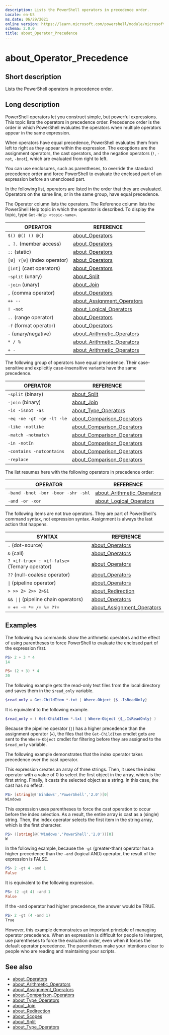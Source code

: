 ```yaml
---
description: Lists the PowerShell operators in precedence order.
Locale: en-US
ms.date: 06/29/2021
online version: https://learn.microsoft.com/powershell/module/microsoft.powershell.core/about/about_operator_precedence?view=powershell-5.1&WT.mc_id=ps-gethelp
schema: 2.0.0
title: about_Operator_Precedence
---
```

# about_Operator_Precedence

## Short description

Lists the PowerShell operators in precedence order.

## Long description

PowerShell operators let you construct simple, but powerful expressions. This
topic lists the operators in precedence order. Precedence order is the order in
which PowerShell evaluates the operators when multiple operators appear in the
same expression.

When operators have equal precedence, PowerShell evaluates them from left to
right as they appear within the expression. The exceptions are the assignment
operators, the cast operators, and the negation operators (`!`, `-not`,
`-bnot`), which are evaluated from right to left.

You can use enclosures, such as parentheses, to override the standard
precedence order and force PowerShell to evaluate the enclosed part of an
expression before an unenclosed part.

In the following list, operators are listed in the order that they are
evaluated. Operators on the same line, or in the same group, have equal
precedence.

The Operator column lists the operators. The Reference column lists the
PowerShell Help topic in which the operator is described. To display the topic,
type `Get-Help <topic-name>`.

|          OPERATOR           |              REFERENCE               |
| --------------------------- | ------------------------------------ |
| `$() @() () @{}`            | [about_Operators][ops]               |
| `. ?.` (member access)      | [about_Operators][ops]               |
| `::` (static)               | [about_Operators][ops]               |
| `[0] ?[0]` (index operator) | [about_Operators][ops]               |
| `[int]` (cast operators)    | [about_Operators][ops]               |
| `-split` (unary)            | [about_Split][split]                 |
| `-join` (unary)             | [about_Join][join]                   |
| `,` (comma operator)        | [about_Operators][ops]               |
| `++ --`                     | [about_Assignment_Operators][assign] |
| `! -not`                    | [about_Logical_Operators][logic]     |
| `..` (range operator)       | [about_Operators][ops]               |
| `-f` (format operator)      | [about_Operators][ops]               |
| `-` (unary/negative)        | [about_Arithmetic_Operators][math]   |
| `* / %`                     | [about_Arithmetic_Operators][math]   |
| `+ -`                       | [about_Arithmetic_Operators][math]   |

The following group of operators have equal precedence. Their case-sensitive
and explicitly case-insensitive variants have the same precedence.

|         OPERATOR          |               REFERENCE               |
| ------------------------- | ------------------------------------- |
| `-split` (binary)         | [about_Split][split]                  |
| `-join` (binary)          | [about_Join][join]                    |
| `-is -isnot -as`          | [about_Type_Operators][type]          |
| `-eq -ne -gt -ge -lt -le` | [about_Comparison_Operators][compare] |
| `-like -notlike`          | [about_Comparison_Operators][compare] |
| `-match -notmatch`        | [about_Comparison_Operators][compare] |
| `-in -notIn`              | [about_Comparison_Operators][compare] |
| `-contains -notcontains`  | [about_Comparison_Operators][compare] |
| `-replace`                | [about_Comparison_Operators][compare] |

The list resumes here with the following operators in precedence
order:

|              OPERATOR              |             REFERENCE              |
| ---------------------------------- | ---------------------------------- |
| `-band -bnot -bor -bxor -shr -shl` | [about_Arithmetic_Operators][math] |
| `-and -or -xor`                    | [about_Logical_Operators][logic]   |

The following items are not true operators. They are part of PowerShell's
command syntax, not expression syntax. Assignment is always the last action
that happens.

|                         SYNTAX                          |              REFERENCE               |
| ------------------------------------------------------- | ------------------------------------ |
| `.` (dot-source)                                        | [about_Operators][ops]               |
| `&` (call)                                              | [about_Operators][ops]               |
| `? <if-true> : <if-false>` (Ternary operator)           | [about_Operators][ops]               |
| `??` (null-coalese operator)                            | [about_Operators][ops]               |
| <code>&#124;</code> (pipeline operator)                 | [about_Operators][ops]               |
| `> >> 2> 2>> 2>&1`                                      | [about_Redirection][redir]           |
| <code>&& &#124;&#124;</code> (pipeline chain operators) | [about_Operators][ops]               |
| `= += -= *= /= %= ??=`                                  | [about_Assignment_Operators][assign] |

## Examples

The following two commands show the arithmetic operators and the effect of
using parentheses to force PowerShell to evaluate the enclosed part of the
expression first.

```powershell
PS> 2 + 3 * 4
14

PS> (2 + 3) * 4
20
```

The following example gets the read-only text files from the local directory
and saves them in the `$read_only` variable.

```powershell
$read_only = Get-ChildItem *.txt | Where-Object {$_.IsReadOnly}
```

It is equivalent to the following example.

```powershell
$read_only = ( Get-ChildItem *.txt | Where-Object {$_.IsReadOnly} )
```

Because the pipeline operator (`|`) has a higher precedence than the assignment
operator (`=`), the files that the `Get-ChildItem` cmdlet gets are sent to the
`Where-Object` cmdlet for filtering before they are assigned to the
`$read_only` variable.

The following example demonstrates that the index operator takes precedence
over the cast operator.

This expression creates an array of three strings. Then, it uses the index
operator with a value of 0 to select the first object in the array, which is
the first string. Finally, it casts the selected object as a string. In this
case, the cast has no effect.

```powershell
PS> [string]@('Windows','PowerShell','2.0')[0]
Windows
```

This expression uses parentheses to force the cast operation to occur before
the index selection. As a result, the entire array is cast as a (single)
string. Then, the index operator selects the first item in the string array,
which is the first character.

```powershell
PS> ([string]@('Windows','PowerShell','2.0'))[0]
W
```

In the following example, because the `-gt` (greater-than) operator has a
higher precedence than the `-and` (logical AND) operator, the result of the
expression is FALSE.

```powershell
PS> 2 -gt 4 -and 1
False
```

It is equivalent to the following expression.

```powershell
PS> (2 -gt 4) -and 1
False
```

If the -and operator had higher precedence, the answer would be TRUE.

```powershell
PS> 2 -gt (4 -and 1)
True
```

However, this example demonstrates an important principle of managing operator
precedence. When an expression is difficult for people to interpret, use
parentheses to force the evaluation order, even when it forces the default
operator precedence. The parentheses make your intentions clear to people who
are reading and maintaining your scripts.

## See also

- [about_Operators][ops]
- [about_Arithmetic_Operators][math]
- [about_Assignment_Operators][assign]
- [about_Comparison_Operators][compare]
- [about_Type_Operators][type]
- [about_Join][join]
- [about_Redirection][redir]
- [about_Scopes][scopes]
- [about_Split][split]
- [about_Type_Operators][type]

<!-- reference links -->
[math]: about_Arithmetic_Operators.md
[assign]: about_Assignment_Operators.md
[compare]: about_Comparison_Operators.md
[join]: about_Join.md
[logic]: about_Logical_Operators.md
[ops]: about_Operators.md
[redir]: about_Redirection.md
[scopes]: about_Scopes.md
[split]: about_Split.md
[type]: about_Type_Operators.md
